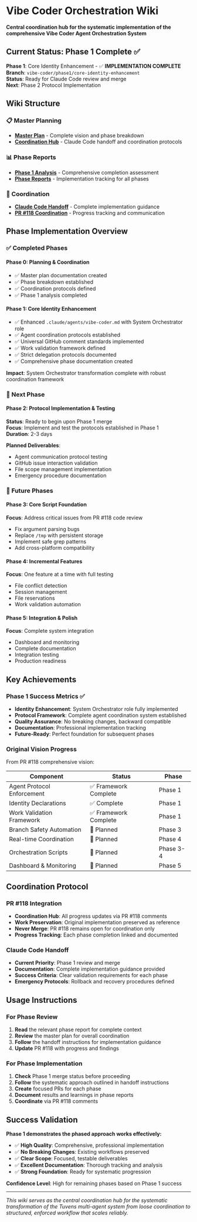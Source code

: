 # Vibe Coder Orchestration Wiki

**Central coordination hub for the systematic implementation of the comprehensive Vibe Coder Agent Orchestration System**

## Current Status: Phase 1 Complete ✅

**Phase 1**: Core Identity Enhancement - ✅ **IMPLEMENTATION COMPLETE**  
**Branch**: `vibe-coder/phase1/core-identity-enhancement`  
**Status**: Ready for Claude Code review and merge  
**Next**: Phase 2 Protocol Implementation  

## Wiki Structure

### 📋 Master Planning
- **[Master Plan](vibe-coder-orchestration-master-plan.md)** - Complete vision and phase breakdown
- **[Coordination Hub](coordination/claude-code-handoff-instructions.md)** - Claude Code handoff and coordination protocols

### 📊 Phase Reports
- **[Phase 1 Analysis](phase-reports/phase-1-completion-analysis.md)** - Comprehensive completion assessment
- **[Phase Reports](phase-reports/phase-1-completion-analysis.md)** - Implementation tracking for all phases

### 🤝 Coordination
- **[Claude Code Handoff](coordination/claude-code-handoff-instructions.md)** - Complete implementation guidance
- **[PR #118 Coordination](coordination/claude-code-handoff-instructions.md)** - Progress tracking and communication

## Phase Implementation Overview

### ✅ Completed Phases

#### Phase 0: Planning & Coordination
- ✅ Master plan documentation created
- ✅ Phase breakdown established
- ✅ Coordination protocols defined
- ✅ Phase 1 analysis completed

#### Phase 1: Core Identity Enhancement  
- ✅ Enhanced `.claude/agents/vibe-coder.md` with System Orchestrator role
- ✅ Agent coordination protocols established
- ✅ Universal GitHub comment standards implemented
- ✅ Work validation framework defined
- ✅ Strict delegation protocols documented
- ✅ Comprehensive phase documentation created

**Impact**: System Orchestrator transformation complete with robust coordination framework

### 🎯 Next Phase

#### Phase 2: Protocol Implementation & Testing
**Status**: Ready to begin upon Phase 1 merge  
**Focus**: Implement and test the protocols established in Phase 1  
**Duration**: 2-3 days  

**Planned Deliverables**:
- Agent communication protocol testing
- GitHub issue interaction validation  
- File scope management implementation
- Emergency procedure documentation

### 🔄 Future Phases

#### Phase 3: Core Script Foundation
**Focus**: Address critical issues from PR #118 code review
- Fix argument parsing bugs
- Replace `/tmp` with persistent storage
- Implement safe grep patterns
- Add cross-platform compatibility

#### Phase 4: Incremental Features
**Focus**: One feature at a time with full testing
- File conflict detection
- Session management
- File reservations
- Work validation automation

#### Phase 5: Integration & Polish
**Focus**: Complete system integration
- Dashboard and monitoring
- Complete documentation
- Integration testing
- Production readiness

## Key Achievements

### Phase 1 Success Metrics ✅
- **Identity Enhancement**: System Orchestrator role fully implemented
- **Protocol Framework**: Complete agent coordination system established
- **Quality Assurance**: No breaking changes, backward compatible
- **Documentation**: Professional implementation tracking
- **Future-Ready**: Perfect foundation for subsequent phases

### Original Vision Progress
From PR #118 comprehensive vision:

| Component | Status | Phase |
|-----------|--------|---------|
| Agent Protocol Enforcement | ✅ Framework Complete | Phase 1 |
| Identity Declarations | ✅ Complete | Phase 1 |
| Work Validation Framework | ✅ Framework Complete | Phase 1 |
| Branch Safety Automation | 🔄 Planned | Phase 3 |
| Real-time Coordination | 🔄 Planned | Phase 4 |
| Orchestration Scripts | 🔄 Planned | Phase 3-4 |
| Dashboard & Monitoring | 🔄 Planned | Phase 5 |

## Coordination Protocol

### PR #118 Integration
- **Coordination Hub**: All progress updates via PR #118 comments
- **Work Preservation**: Original implementation preserved as reference
- **Never Merge**: PR #118 remains open for coordination only
- **Progress Tracking**: Each phase completion linked and documented

### Claude Code Handoff
- **Current Priority**: Phase 1 review and merge
- **Documentation**: Complete implementation guidance provided
- **Success Criteria**: Clear validation requirements for each phase
- **Emergency Protocols**: Rollback and recovery procedures defined

## Usage Instructions

### For Phase Review
1. **Read** the relevant phase report for complete context
2. **Review** the master plan for overall coordination
3. **Follow** the handoff instructions for implementation guidance
4. **Update** PR #118 with progress and findings

### For Phase Implementation
1. **Check** Phase 1 merge status before proceeding
2. **Follow** the systematic approach outlined in handoff instructions
3. **Create** focused PRs for each phase
4. **Document** results and learnings in phase reports
5. **Coordinate** via PR #118 comments

## Success Validation

**Phase 1 demonstrates the phased approach works effectively:**
- ✅ **High Quality**: Comprehensive, professional implementation
- ✅ **No Breaking Changes**: Existing workflows preserved
- ✅ **Clear Scope**: Focused, testable deliverables
- ✅ **Excellent Documentation**: Thorough tracking and analysis
- ✅ **Strong Foundation**: Ready for systematic progression

**Confidence Level**: High for remaining phases based on Phase 1 success

---

*This wiki serves as the central coordination hub for the systematic transformation of the Tuvens multi-agent system from loose coordination to structured, enforced workflow that scales reliably.*